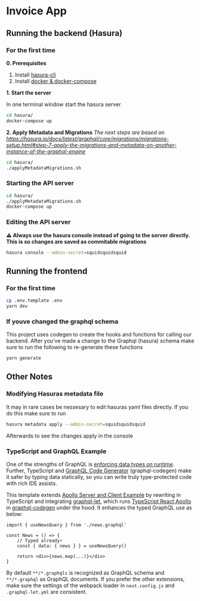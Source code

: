 # Invoice App

## Running the backend (Hasura)

### For the first time

**0. Prerequisites**

1. Install [hasura-cli](https://hasura.io/docs/latest/graphql/core/hasura-cli/install-hasura-cli.html#install-hasura-cli)
2. Install [docker & docker-compose](https://docs.docker.com/compose/install/)

**1. Start the server**

In one terminal window start the hasura server

```sh
cd hasura/
docker-compose up
```

**2. Apply Metadata and Migrations**
_The next steps are based on https://hasura.io/docs/latest/graphql/core/migrations/migrations-setup.html#step-7-apply-the-migrations-and-metadata-on-another-instance-of-the-graphql-engine_

```sh
cd hasura/
./applyMetadataMigrations.sh
```

### Starting the API server

```sh
cd hasura/
./applyMetadataMigrations.sh
docker-compose up
```

### Editing the API server

**⚠️ Always use the hasura console instead of going to the server directly. This is so changes are saved as commitable migrations**

```sh
hasura console --admin-secret=squidsquidsquid
```

## Running the frontend

### For the first time

```sh
cp .env.template .env
yarn dev
```

### If youve changed the graphql schema

This project uses codegen to create the hooks and functions for calling our backend. After you've made a change to the Graphql (hasura) schema make sure to run the following to re-generate these functions

```sh
yarn generate
```

## Other Notes

### Modifying Hasuras metadata file

It may in rare cases be nessesary to edit hasuras yaml files directly. If you do this make sure to run

```sh
hasura metadata apply --admin-secret=squidsquidsquid
```

Afterwards to see the changes apply in the console

### TypeScript and GraphQL Example

One of the strengths of GraphQL is [enforcing data types on runtime](https://graphql.github.io/graphql-spec/June2018/#sec-Value-Completion). Further, TypeScript and [GraphQL Code Generator](https://graphql-code-generator.com/) (graphql-codegen) make it safer by typing data statically, so you can write truly type-protected code with rich IDE assists.

This template extends [Apollo Server and Client Example](https://github.com/vercel/next.js/tree/canary/examples/api-routes-apollo-server-and-client#readme) by rewriting in TypeScript and integrating [graphql-let](https://github.com/piglovesyou/graphql-let#readme), which runs [TypeScript React Apollo](https://graphql-code-generator.com/docs/plugins/typescript-react-apollo) in [graphql-codegen](https://github.com/dotansimha/graphql-code-generator#readme) under the hood. It enhances the typed GraphQL use as below:

```tsx
import { useNewsQuery } from './news.graphql'

const News = () => {
	// Typed already️⚡️
	const { data: { news } } = useNewsQuery()

	return <div>{news.map(...)}</div>
}
```

By default `**/*.graphqls` is recognized as GraphQL schema and `**/*.graphql` as GraphQL documents. If you prefer the other extensions, make sure the settings of the webpack loader in `next.config.js` and `.graphql-let.yml` are consistent.
